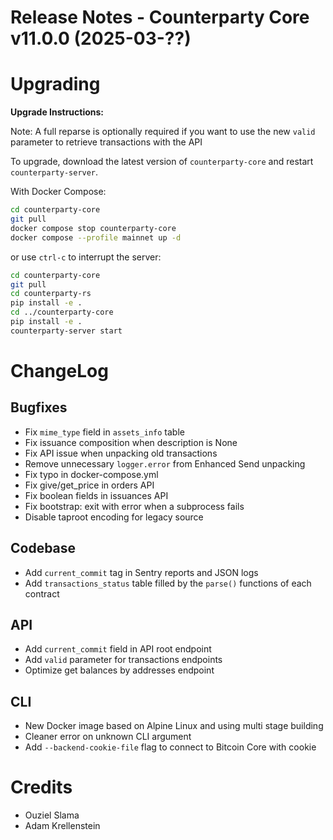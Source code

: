 # Release Notes - Counterparty Core v11.0.0 (2025-03-??)


# Upgrading

**Upgrade Instructions:**

Note: A full reparse is optionally required if you want to use the new `valid` parameter to retrieve transactions with the API

To upgrade, download the latest version of `counterparty-core` and restart `counterparty-server`.

With Docker Compose:

```bash
cd counterparty-core
git pull
docker compose stop counterparty-core
docker compose --profile mainnet up -d
```

or use `ctrl-c` to interrupt the server:

```bash
cd counterparty-core
git pull
cd counterparty-rs
pip install -e .
cd ../counterparty-core
pip install -e .
counterparty-server start
```

# ChangeLog

## Bugfixes

- Fix `mime_type` field in `assets_info` table
- Fix issuance composition when description is None
- Fix API issue when unpacking old transactions
- Remove unnecessary `logger.error` from Enhanced Send unpacking
- Fix typo in docker-compose.yml
- Fix give/get_price in orders API
- Fix boolean fields in issuances API
- Fix bootstrap: exit with error when a subprocess fails
- Disable taproot encoding for legacy source

## Codebase

- Add `current_commit` tag in Sentry reports and JSON logs
- Add `transactions_status` table filled by the `parse()` functions of each contract

## API

- Add `current_commit` field in API root endpoint
- Add `valid` parameter for transactions endpoints
- Optimize get balances by addresses endpoint

## CLI

- New Docker image based on Alpine Linux and using multi stage building 
- Cleaner error on unknown CLI argument
- Add `--backend-cookie-file` flag to connect to Bitcoin Core with cookie

# Credits

- Ouziel Slama
- Adam Krellenstein
